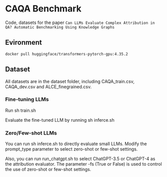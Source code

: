 # CAQA Benchmark
Code, datasets for the paper ```Can LLMs Evaluate Complex Attribution in QA? Automatic Benchmarking Using Knowledge Graphs```

## Evironment
```docker pull huggingface/transformers-pytorch-gpu:4.35.2```

## Dataset
All datasets are in the dataset folder, including CAQA_train.csv, CAQA_dev.csv and ALCE_finegrained.csv.

### Fine-tuning LLMs
Run sh train.sh

Evaluate the fine-tuned LLM by running sh inferce.sh

### Zero/Few-shot LLMs
You can run sh inferce.sh to directly evaluate small LLMs. 
Modify the prompt_type parameter to select zero-shot or few-shot settings.

Also, you can run run_chatgpt.sh to select ChatGPT-3.5 or ChatGPT-4 as the attribution evaluator. The parameter -fs (True or False) is used to control the use of zero-shot or few-shot settings.
